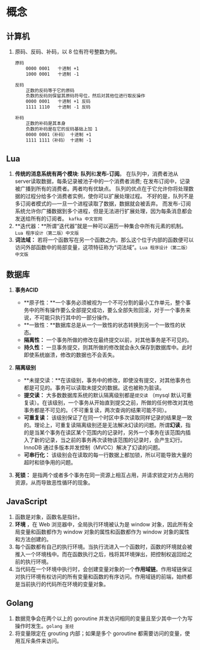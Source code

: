 # 概念

## 计算机

1. 原码、反码、补码，以 8 位有符号整数为例。

   ```html
   原码
       0000 0001   十进制 +1
       1000 0001   十进制 -1
   
   反码
       正数的反码等于它的原码
       负数的反码则保留其原码符号位，然后对其他位进行取反操作
       0000 0001   十进制 +1 反码
       1111 1110   十进制 -1 反码
   
   补码
       正数的补码是其本身
       负数的补码是在它的反码基础上加 1
       0000 0001（补码） 十进制 +1
       1111 1111（补码） 十进制 -1
   ```

## Lua

1. **传统的消息系统有两个模块**: **队列**和**发布-订阅**。 在队列中，消费者池从server读取数据，每条记录被池子中的一个消费者消费; 在发布订阅中，记录被广播到所有的消费者。两者均有优缺点。 队列的优点在于它允许你将处理数据的过程分给多个消费者实例，使你可以扩展处理过程。 不好的是，队列不是多订阅者模式的—一旦一个进程读取了数据，数据就会被丢弃。 而发布-订阅系统允许你广播数据到多个进程，但是无法进行扩展处理，因为每条消息都会发送给所有的订阅者。 `kafka 中文官网`
2. **迭代器：**所谓“迭代器”就是一种可以遍历一种集合中所有元素的机制。`Lua 程序设计（第二版）中文版`
3. **词法域：** 若将一个函数写在另一个函数之内，那么这个位于内部的函数便可以访问外部函数中的局部变量，这项特征称为“词法域”。`Lua 程序设计（第二版）中文版`

## 数据库

1. **事务ACID**

   * **原子性：**一个事务必须被视为一个不可分割的最小工作单元，整个事务中的所有操作要么全部提交成功，要么全部失败回滚，对于一个事务来说，不可能只执行其中的一部分操作。
   * **一致性：**数据库总是从一个一致性的状态转换到另一个一致性的状态。
   * **隔离性：** 一个事务所做的修改在最终提交以前，对其他事务是不可见的。
   * **持久性：** 一旦事务提交，则其所做的修改就会永久保存到数据库中。此时即使系统崩溃，修改的数据也不会丢失。
2. **隔离级别**

   * **未提交读：**在该级别，事务中的修改，即使没有提交，对其他事务也都是可见的。事务可以读取未提交的数据。这也被称为脏读。
   * **提交读：** 大多数数据库系统的默认隔离级别都是`提交读` （mysql 默认可重复读）。在该级别，一个事务从开始直到提交之前，所做的任何修改对其他事务都是不可见的。（不可重复读，两次查询的结果可能不同）。
   * **可重复读：** 该级别保证了在同一个时区中多次读取同样记录的结果是一致的。理论上，可重复读隔离级别还是无法解决幻读的问题。所谓**幻读**，指的是当某个事务在读区某个范围内的记录时，另外一个事务在该范围内插入了新的记录，当之前的事务再次读物该范围的记录时，会产生幻行。InnoDB 通过多版本并发控制（MVCC）解决了幻读的问题。
   * **可串行化：** 该级别会在读取的每一行数据上都加锁，所以可能导致大量的超时和锁争用的问题。
3. **死锁：** 是指两个或者多个事务在同一资源上相互占用，并请求锁定对方占用的资源，从而导致恶性循环的现象。

## JavaScript

1. 函数是对象，函数名是指针。
2. **环境** ，在 Web 浏览器中，全局执行环境被认为是 window 对象，因此所有全局变量和函数都作为 window 对象的属性和函数都作为 window 对象的属性和方法创建的。
3. 每个函数都有自己的执行环境。当执行流进入一个函数时，函数的环境就会被推入一个环境栈中。而在函数执行之后，栈将其环境弹出，把控制权返回给之前的执行环境。
4. 当代码在一个环境中执行时，会创建变量对象的一个**作用域链**。作用域链保证对执行环境有权访问的所有变量和函数的有序访问。作用域链的前端，始终都是当前执行的代码所在环境的变量对象。

## Golang

1. 数据竞争会在两个以上的 goroutine 并发访问相同的变量且至少其中一个为写操作时发生。`golang 圣经`
2. 将变量限定在 grouting 内部；如果是多个 goroutine 都需要访问的变量，使用互斥条件来访问。
